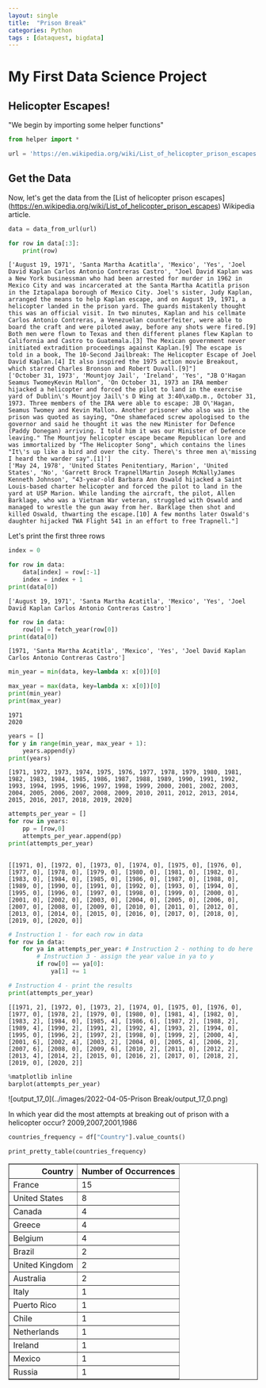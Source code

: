 ```yaml
---
layout: single
title:  "Prison Break"
categories: Python
tags : [dataquest, bigdata]
---
```



# My First Data Science Project

## Helicopter Escapes!

"We begin by importing some helper functions"


```python
from helper import *
```


```python
url = 'https://en.wikipedia.org/wiki/List_of_helicopter_prison_escapes'
```

## Get the Data

Now, let's get the data from the [List of helicopter prison escapes]
(https://en.wikipedia.org/wiki/List_of_helicopter_prison_escapes) Wikipedia article.


```python
data = data_from_url(url)
```


```python
for row in data[:3]:
    print(row)
```

    ['August 19, 1971', 'Santa Martha Acatitla', 'Mexico', 'Yes', 'Joel David Kaplan Carlos Antonio Contreras Castro', "Joel David Kaplan was a New York businessman who had been arrested for murder in 1962 in Mexico City and was incarcerated at the Santa Martha Acatitla prison in the Iztapalapa borough of Mexico City. Joel's sister, Judy Kaplan, arranged the means to help Kaplan escape, and on August 19, 1971, a helicopter landed in the prison yard. The guards mistakenly thought this was an official visit. In two minutes, Kaplan and his cellmate Carlos Antonio Contreras, a Venezuelan counterfeiter, were able to board the craft and were piloted away, before any shots were fired.[9] Both men were flown to Texas and then different planes flew Kaplan to California and Castro to Guatemala.[3] The Mexican government never initiated extradition proceedings against Kaplan.[9] The escape is told in a book, The 10-Second Jailbreak: The Helicopter Escape of Joel David Kaplan.[4] It also inspired the 1975 action movie Breakout, which starred Charles Bronson and Robert Duvall.[9]"]
    ['October 31, 1973', 'Mountjoy Jail', 'Ireland', 'Yes', "JB O'Hagan Seamus TwomeyKevin Mallon", 'On October 31, 1973 an IRA member hijacked a helicopter and forced the pilot to land in the exercise yard of Dublin\'s Mountjoy Jail\'s D Wing at 3:40\xa0p.m., October 31, 1973. Three members of the IRA were able to escape: JB O\'Hagan, Seamus Twomey and Kevin Mallon. Another prisoner who also was in the prison was quoted as saying, "One shamefaced screw apologised to the governor and said he thought it was the new Minister for Defence (Paddy Donegan) arriving. I told him it was our Minister of Defence leaving." The Mountjoy helicopter escape became Republican lore and was immortalized by "The Helicopter Song", which contains the lines "It\'s up like a bird and over the city. There\'s three men a\'missing I heard the warder say".[1]']
    ['May 24, 1978', 'United States Penitentiary, Marion', 'United States', 'No', 'Garrett Brock TrapnellMartin Joseph McNallyJames Kenneth Johnson', "43-year-old Barbara Ann Oswald hijacked a Saint Louis-based charter helicopter and forced the pilot to land in the yard at USP Marion. While landing the aircraft, the pilot, Allen Barklage, who was a Vietnam War veteran, struggled with Oswald and managed to wrestle the gun away from her. Barklage then shot and killed Oswald, thwarting the escape.[10] A few months later Oswald's daughter hijacked TWA Flight 541 in an effort to free Trapnell."]


Let's print the first three rows


```python
index = 0
```


```python
for row in data:
    data[index] = row[:-1]
    index = index + 1
print(data[0])
```

    ['August 19, 1971', 'Santa Martha Acatitla', 'Mexico', 'Yes', 'Joel David Kaplan Carlos Antonio Contreras Castro']



```python
for row in data:
    row[0] = fetch_year(row[0])
print(data[0])
```

    [1971, 'Santa Martha Acatitla', 'Mexico', 'Yes', 'Joel David Kaplan Carlos Antonio Contreras Castro']



```python
min_year = min(data, key=lambda x: x[0])[0]

max_year = max(data, key=lambda x: x[0])[0]
print(min_year)
print(max_year)
```

    1971
    2020



```python
years = []
for y in range(min_year, max_year + 1):
    years.append(y)
print(years)
```

    [1971, 1972, 1973, 1974, 1975, 1976, 1977, 1978, 1979, 1980, 1981, 1982, 1983, 1984, 1985, 1986, 1987, 1988, 1989, 1990, 1991, 1992, 1993, 1994, 1995, 1996, 1997, 1998, 1999, 2000, 2001, 2002, 2003, 2004, 2005, 2006, 2007, 2008, 2009, 2010, 2011, 2012, 2013, 2014, 2015, 2016, 2017, 2018, 2019, 2020]



```python
attempts_per_year = []
for row in years:
    pp = [row,0]
    attempts_per_year.append(pp)
print(attempts_per_year)
    
```

    [[1971, 0], [1972, 0], [1973, 0], [1974, 0], [1975, 0], [1976, 0], [1977, 0], [1978, 0], [1979, 0], [1980, 0], [1981, 0], [1982, 0], [1983, 0], [1984, 0], [1985, 0], [1986, 0], [1987, 0], [1988, 0], [1989, 0], [1990, 0], [1991, 0], [1992, 0], [1993, 0], [1994, 0], [1995, 0], [1996, 0], [1997, 0], [1998, 0], [1999, 0], [2000, 0], [2001, 0], [2002, 0], [2003, 0], [2004, 0], [2005, 0], [2006, 0], [2007, 0], [2008, 0], [2009, 0], [2010, 0], [2011, 0], [2012, 0], [2013, 0], [2014, 0], [2015, 0], [2016, 0], [2017, 0], [2018, 0], [2019, 0], [2020, 0]]



```python
# Instruction 1 - for each row in data
for row in data:
    for ya in attempts_per_year: # Instruction 2 - nothing to do here
        # Instruction 3 - assign the year value in ya to y
        if row[0] == ya[0]:
            ya[1] += 1

# Instruction 4 - print the results
print(attempts_per_year)
```

    [[1971, 2], [1972, 0], [1973, 2], [1974, 0], [1975, 0], [1976, 0], [1977, 0], [1978, 2], [1979, 0], [1980, 0], [1981, 4], [1982, 0], [1983, 2], [1984, 0], [1985, 4], [1986, 6], [1987, 2], [1988, 2], [1989, 4], [1990, 2], [1991, 2], [1992, 4], [1993, 2], [1994, 0], [1995, 0], [1996, 2], [1997, 2], [1998, 0], [1999, 2], [2000, 4], [2001, 6], [2002, 4], [2003, 2], [2004, 0], [2005, 4], [2006, 2], [2007, 6], [2008, 0], [2009, 6], [2010, 2], [2011, 0], [2012, 2], [2013, 4], [2014, 2], [2015, 0], [2016, 2], [2017, 0], [2018, 2], [2019, 0], [2020, 2]]



```python
%matplotlib inline
barplot(attempts_per_year)
```


![output_17_0](../images/2022-04-05-Prison Break/output_17_0.png)
    


In which year did the most attempts at breaking out of prison with a helicopter occur? 2009,2007,2001,1986


```python
countries_frequency = df["Country"].value_counts()
```


```python
print_pretty_table(countries_frequency)
```


<table border="1" class="dataframe">
  <thead>
    <tr style="text-align: right;">
      <th>Country</th>
      <th>Number of Occurrences</th>
    </tr>
  </thead>
  <tbody>
    <tr>
      <td>France</td>
      <td>15</td>
    </tr>
    <tr>
      <td>United States</td>
      <td>8</td>
    </tr>
    <tr>
      <td>Canada</td>
      <td>4</td>
    </tr>
    <tr>
      <td>Greece</td>
      <td>4</td>
    </tr>
    <tr>
      <td>Belgium</td>
      <td>4</td>
    </tr>
    <tr>
      <td>Brazil</td>
      <td>2</td>
    </tr>
    <tr>
      <td>United Kingdom</td>
      <td>2</td>
    </tr>
    <tr>
      <td>Australia</td>
      <td>2</td>
    </tr>
    <tr>
      <td>Italy</td>
      <td>1</td>
    </tr>
    <tr>
      <td>Puerto Rico</td>
      <td>1</td>
    </tr>
    <tr>
      <td>Chile</td>
      <td>1</td>
    </tr>
    <tr>
      <td>Netherlands</td>
      <td>1</td>
    </tr>
    <tr>
      <td>Ireland</td>
      <td>1</td>
    </tr>
    <tr>
      <td>Mexico</td>
      <td>1</td>
    </tr>
    <tr>
      <td>Russia</td>
      <td>1</td>
    </tr>
  </tbody>
</table>
